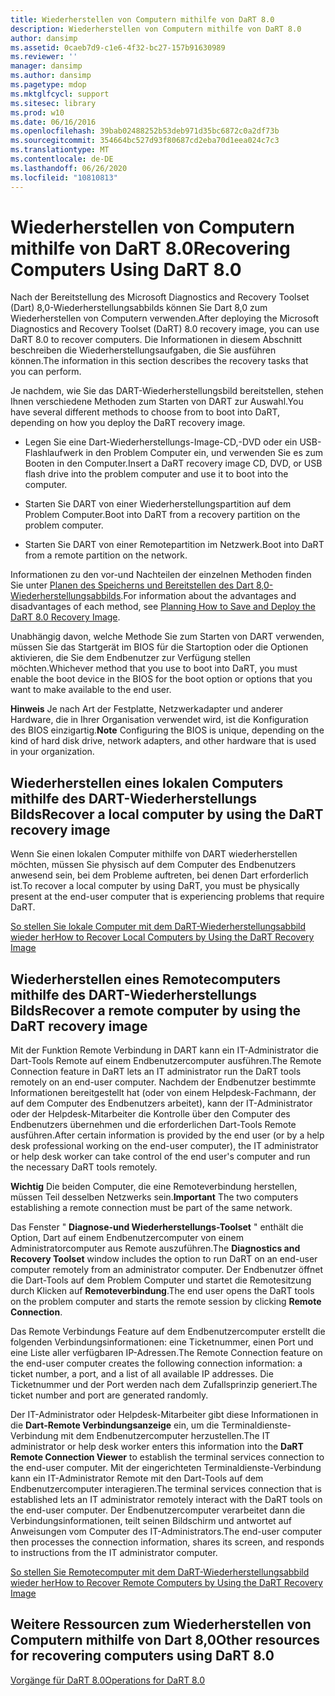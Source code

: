 ```yaml
---
title: Wiederherstellen von Computern mithilfe von DaRT 8.0
description: Wiederherstellen von Computern mithilfe von DaRT 8.0
author: dansimp
ms.assetid: 0caeb7d9-c1e6-4f32-bc27-157b91630989
ms.reviewer: ''
manager: dansimp
ms.author: dansimp
ms.pagetype: mdop
ms.mktglfcycl: support
ms.sitesec: library
ms.prod: w10
ms.date: 06/16/2016
ms.openlocfilehash: 39bab02488252b53deb971d35bc6872c0a2df73b
ms.sourcegitcommit: 354664bc527d93f80687cd2eba70d1eea024c7c3
ms.translationtype: MT
ms.contentlocale: de-DE
ms.lasthandoff: 06/26/2020
ms.locfileid: "10810813"
---
```

# <span data-ttu-id="1fda7-103">Wiederherstellen von Computern mithilfe von DaRT 8.0</span><span class="sxs-lookup"><span data-stu-id="1fda7-103">Recovering Computers Using DaRT 8.0</span></span>


<span data-ttu-id="1fda7-104">Nach der Bereitstellung des Microsoft Diagnostics and Recovery Toolset (Dart) 8,0-Wiederherstellungsabbilds können Sie Dart 8,0 zum Wiederherstellen von Computern verwenden.</span><span class="sxs-lookup"><span data-stu-id="1fda7-104">After deploying the Microsoft Diagnostics and Recovery Toolset (DaRT) 8.0 recovery image, you can use DaRT 8.0 to recover computers.</span></span> <span data-ttu-id="1fda7-105">Die Informationen in diesem Abschnitt beschreiben die Wiederherstellungsaufgaben, die Sie ausführen können.</span><span class="sxs-lookup"><span data-stu-id="1fda7-105">The information in this section describes the recovery tasks that you can perform.</span></span>

<span data-ttu-id="1fda7-106">Je nachdem, wie Sie das DART-Wiederherstellungsbild bereitstellen, stehen Ihnen verschiedene Methoden zum Starten von DART zur Auswahl.</span><span class="sxs-lookup"><span data-stu-id="1fda7-106">You have several different methods to choose from to boot into DaRT, depending on how you deploy the DaRT recovery image.</span></span>

-   <span data-ttu-id="1fda7-107">Legen Sie eine Dart-Wiederherstellungs-Image-CD,-DVD oder ein USB-Flashlaufwerk in den Problem Computer ein, und verwenden Sie es zum Booten in den Computer.</span><span class="sxs-lookup"><span data-stu-id="1fda7-107">Insert a DaRT recovery image CD, DVD, or USB flash drive into the problem computer and use it to boot into the computer.</span></span>

-   <span data-ttu-id="1fda7-108">Starten Sie DART von einer Wiederherstellungspartition auf dem Problem Computer.</span><span class="sxs-lookup"><span data-stu-id="1fda7-108">Boot into DaRT from a recovery partition on the problem computer.</span></span>

-   <span data-ttu-id="1fda7-109">Starten Sie DART von einer Remotepartition im Netzwerk.</span><span class="sxs-lookup"><span data-stu-id="1fda7-109">Boot into DaRT from a remote partition on the network.</span></span>

<span data-ttu-id="1fda7-110">Informationen zu den vor-und Nachteilen der einzelnen Methoden finden Sie unter [Planen des Speicherns und Bereitstellen des Dart 8,0-Wiederherstellungsabbilds](planning-how-to-save-and-deploy-the-dart-80-recovery-image-dart-8.md).</span><span class="sxs-lookup"><span data-stu-id="1fda7-110">For information about the advantages and disadvantages of each method, see [Planning How to Save and Deploy the DaRT 8.0 Recovery Image](planning-how-to-save-and-deploy-the-dart-80-recovery-image-dart-8.md).</span></span>

<span data-ttu-id="1fda7-111">Unabhängig davon, welche Methode Sie zum Starten von DART verwenden, müssen Sie das Startgerät im BIOS für die Startoption oder die Optionen aktivieren, die Sie dem Endbenutzer zur Verfügung stellen möchten.</span><span class="sxs-lookup"><span data-stu-id="1fda7-111">Whichever method that you use to boot into DaRT, you must enable the boot device in the BIOS for the boot option or options that you want to make available to the end user.</span></span>

<span data-ttu-id="1fda7-112">**Hinweis**  Je nach Art der Festplatte, Netzwerkadapter und anderer Hardware, die in Ihrer Organisation verwendet wird, ist die Konfiguration des BIOS einzigartig.</span><span class="sxs-lookup"><span data-stu-id="1fda7-112">**Note** Configuring the BIOS is unique, depending on the kind of hard disk drive, network adapters, and other hardware that is used in your organization.</span></span>

 

## <span data-ttu-id="1fda7-113">Wiederherstellen eines lokalen Computers mithilfe des DART-Wiederherstellungs Bilds</span><span class="sxs-lookup"><span data-stu-id="1fda7-113">Recover a local computer by using the DaRT recovery image</span></span>


<span data-ttu-id="1fda7-114">Wenn Sie einen lokalen Computer mithilfe von DART wiederherstellen möchten, müssen Sie physisch auf dem Computer des Endbenutzers anwesend sein, bei dem Probleme auftreten, bei denen Dart erforderlich ist.</span><span class="sxs-lookup"><span data-stu-id="1fda7-114">To recover a local computer by using DaRT, you must be physically present at the end-user computer that is experiencing problems that require DaRT.</span></span>

[<span data-ttu-id="1fda7-115">So stellen Sie lokale Computer mit dem DaRT-Wiederherstellungsabbild wieder her</span><span class="sxs-lookup"><span data-stu-id="1fda7-115">How to Recover Local Computers by Using the DaRT Recovery Image</span></span>](how-to-recover-local-computers-by-using-the-dart-recovery-image-dart-8.md)

## <span data-ttu-id="1fda7-116">Wiederherstellen eines Remotecomputers mithilfe des DART-Wiederherstellungs Bilds</span><span class="sxs-lookup"><span data-stu-id="1fda7-116">Recover a remote computer by using the DaRT recovery image</span></span>


<span data-ttu-id="1fda7-117">Mit der Funktion Remote Verbindung in DART kann ein IT-Administrator die Dart-Tools Remote auf einem Endbenutzercomputer ausführen.</span><span class="sxs-lookup"><span data-stu-id="1fda7-117">The Remote Connection feature in DaRT lets an IT administrator run the DaRT tools remotely on an end-user computer.</span></span> <span data-ttu-id="1fda7-118">Nachdem der Endbenutzer bestimmte Informationen bereitgestellt hat (oder von einem Helpdesk-Fachmann, der auf dem Computer des Endbenutzers arbeitet), kann der IT-Administrator oder der Helpdesk-Mitarbeiter die Kontrolle über den Computer des Endbenutzers übernehmen und die erforderlichen Dart-Tools Remote ausführen.</span><span class="sxs-lookup"><span data-stu-id="1fda7-118">After certain information is provided by the end user (or by a help desk professional working on the end-user computer), the IT administrator or help desk worker can take control of the end user's computer and run the necessary DaRT tools remotely.</span></span>

<span data-ttu-id="1fda7-119">**Wichtig**  Die beiden Computer, die eine Remoteverbindung herstellen, müssen Teil desselben Netzwerks sein.</span><span class="sxs-lookup"><span data-stu-id="1fda7-119">**Important** The two computers establishing a remote connection must be part of the same network.</span></span>

 

<span data-ttu-id="1fda7-120">Das Fenster " **Diagnose-und Wiederherstellungs-Toolset** " enthält die Option, Dart auf einem Endbenutzercomputer von einem Administratorcomputer aus Remote auszuführen.</span><span class="sxs-lookup"><span data-stu-id="1fda7-120">The **Diagnostics and Recovery Toolset** window includes the option to run DaRT on an end-user computer remotely from an administrator computer.</span></span> <span data-ttu-id="1fda7-121">Der Endbenutzer öffnet die Dart-Tools auf dem Problem Computer und startet die Remotesitzung durch Klicken auf **Remoteverbindung**.</span><span class="sxs-lookup"><span data-stu-id="1fda7-121">The end user opens the DaRT tools on the problem computer and starts the remote session by clicking **Remote Connection**.</span></span>

<span data-ttu-id="1fda7-122">Das Remote Verbindungs Feature auf dem Endbenutzercomputer erstellt die folgenden Verbindungsinformationen: eine Ticketnummer, einen Port und eine Liste aller verfügbaren IP-Adressen.</span><span class="sxs-lookup"><span data-stu-id="1fda7-122">The Remote Connection feature on the end-user computer creates the following connection information: a ticket number, a port, and a list of all available IP addresses.</span></span> <span data-ttu-id="1fda7-123">Die Ticketnummer und der Port werden nach dem Zufallsprinzip generiert.</span><span class="sxs-lookup"><span data-stu-id="1fda7-123">The ticket number and port are generated randomly.</span></span>

<span data-ttu-id="1fda7-124">Der IT-Administrator oder Helpdesk-Mitarbeiter gibt diese Informationen in die **Dart-Remote Verbindungsanzeige** ein, um die Terminaldienste-Verbindung mit dem Endbenutzercomputer herzustellen.</span><span class="sxs-lookup"><span data-stu-id="1fda7-124">The IT administrator or help desk worker enters this information into the **DaRT Remote Connection Viewer** to establish the terminal services connection to the end-user computer.</span></span> <span data-ttu-id="1fda7-125">Mit der eingerichteten Terminaldienste-Verbindung kann ein IT-Administrator Remote mit den Dart-Tools auf dem Endbenutzercomputer interagieren.</span><span class="sxs-lookup"><span data-stu-id="1fda7-125">The terminal services connection that is established lets an IT administrator remotely interact with the DaRT tools on the end-user computer.</span></span> <span data-ttu-id="1fda7-126">Der Endbenutzercomputer verarbeitet dann die Verbindungsinformationen, teilt seinen Bildschirm und antwortet auf Anweisungen vom Computer des IT-Administrators.</span><span class="sxs-lookup"><span data-stu-id="1fda7-126">The end-user computer then processes the connection information, shares its screen, and responds to instructions from the IT administrator computer.</span></span>

[<span data-ttu-id="1fda7-127">So stellen Sie Remotecomputer mit dem DaRT-Wiederherstellungsabbild wieder her</span><span class="sxs-lookup"><span data-stu-id="1fda7-127">How to Recover Remote Computers by Using the DaRT Recovery Image</span></span>](how-to-recover-remote-computers-by-using-the-dart-recovery-image-dart-8.md)

## <span data-ttu-id="1fda7-128">Weitere Ressourcen zum Wiederherstellen von Computern mithilfe von Dart 8,0</span><span class="sxs-lookup"><span data-stu-id="1fda7-128">Other resources for recovering computers using DaRT 8.0</span></span>


[<span data-ttu-id="1fda7-129">Vorgänge für DaRT 8.0</span><span class="sxs-lookup"><span data-stu-id="1fda7-129">Operations for DaRT 8.0</span></span>](operations-for-dart-80-dart-8.md)

 

 





